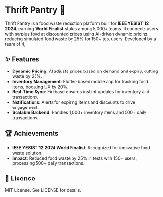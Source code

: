 # Thrift Pantry 🍎

Thrift Pantry is a food waste reduction platform built for **IEEE YESIST'12 2024**, earning **World Finalist** status among 5,000+ teams. It connects users with surplus food at discounted prices using AI-driven dynamic pricing, reducing simulated food waste by 25% for 150+ test users. Developed by a team of 4,

## ✨ Features

- **Dynamic Pricing**: AI adjusts prices based on demand and expiry, cutting waste by 25%.
- **Inventory Management**: Flutter-based mobile app for tracking food items, boosting UX by 20%.
- **Real-Time Sync**: Firebase ensures instant updates for inventory and transactions.
- **Notifications**: Alerts for expiring items and discounts to drive engagement.
- **Scalable Backend**: Handles 1,000+ inventory items and 500+ daily transactions.

## 🏆 Achievements

- **IEEE YESIST'12 2024 World Finalist**: Recognized for innovative food waste solution.
- **Impact**: Reduced food waste by 25% in tests with 150+ users, processing 500+ daily transactions.

## 📜 License

MIT License. See LICENSE for details.